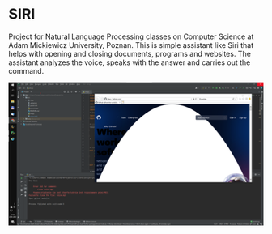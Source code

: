 # SIRI

Project for Natural Language Processing classes on Computer Science at Adam Mickiewicz University, Poznan. This is simple assistant like Siri that helps with opening and closing documents, programs and websites. The assistant analyzes the voice, speaks with the answer and carries out the command.

![12345](https://github.com/WangHoHan/siri/blob/main/siri.png)
